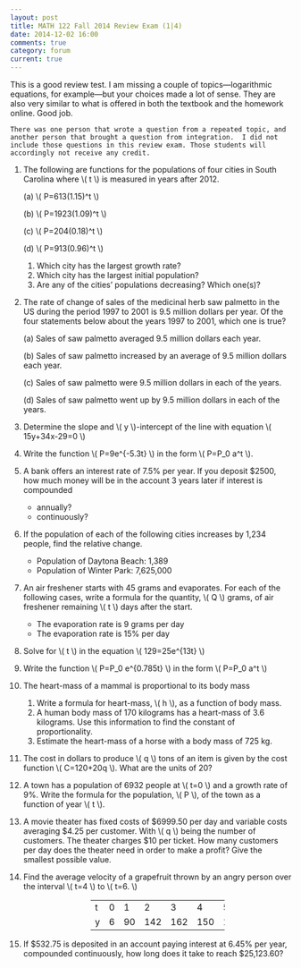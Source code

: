 ```yaml
---
layout: post
title: MATH 122 Fall 2014 Review Exam (1|4)
date: 2014-12-02 16:00
comments: true
category: forum
current: true
---
```


<div class="well">
	This is a good review test.  I am missing a couple of topics—logarithmic equations, for example—but your choices made a lot of sense.  They are also very similar to what is offered in both the textbook and the homework online.  Good job. <br />


	There was one person that wrote a question from a repeated topic, and another person that brought a question from integration.  I did not include those questions in this review exam. Those students will accordingly not receive any credit.
</div>

1. The following are functions for the populations of four cities in South Carolina where <span>\\( t \\)</span> is measured in years after 2012.

	(a) <span>\\( P=613(1.15)^t \\)</span>

	(b) <span>\\( P=1923(1.09)^t \\)</span>

	(c) <span>\\( P=204(0.18)^t \\)</span>

	(d) <span>\\( P=913(0.96)^t \\)</span>

	1. Which city has the largest growth rate?
	2. Which city has the largest initial population?
	3. Are any of the cities’ populations decreasing? Which one(s)?

2. The rate of change of sales of the medicinal herb saw palmetto in the US during the period 1997 to 2001 is 9.5 million dollars per year.  Of the four statements below about the years 1997 to 2001, which one is true?

	(a) Sales of saw palmetto averaged 9.5 million dollars each year.

	(b) Sales of saw palmetto increased by an average of 9.5 million dollars each year.

	(c) Sales of saw palmetto were 9.5 million dollars in each of the years.

	(d) Sales of saw palmetto went up by 9.5 million dollars in each of the years.

3. Determine the slope and <span>\\( y \\)</span>-intercept of the line with equation <span>\\( 15y+34x-29=0 \\)</span>
4. Write the function <span>\\( P=9e^{-5.3t} \\)</span> in the form <span>\\( P=P_0 a^t \\)</span>. 
5. A bank offers an interest rate of 7.5% per year. If you deposit $2500, how much money will be in the account 3 years later if interest is compounded
   
	* annually?
	* continuously?

6. If the population of each of the following cities increases by 1,234 people, find the relative change.
 
	* Population of Daytona Beach: 1,389
	* Population of Winter Park: 7,625,000

7. An air freshener starts with 45 grams and evaporates. For each of the following cases, write a formula for the quantity, <span>\\( Q \\)</span> grams, of air freshener remaining <span>\\( t \\)</span> days after the start.

	* The evaporation rate is 9 grams per day
	* The evaporation rate is 15% per day

8. Solve for <span>\\( t \\)</span> in the equation <span>\\( 129=25e^{13t} \\)</span>
9. Write the function <span>\\( P=P_0 e^{0.785t} \\)</span> in the form <span>\\( P=P_0 a^t \\)</span>
10. The heart-mass of a mammal is proportional to its body mass

	1. Write a formula for heart-mass, <span>\\( h \\)</span>, as a function of body mass.
	2. A human body mass of 170 kilograms has a heart-mass of 3.6 kilograms.  Use this information to find the constant of proportionality.
	3. Estimate the heart-mass of a horse with a body mass of 725 kg. 

11. The cost in dollars to produce <span>\\( q \\)</span> tons of an item is given by the cost function <span>\\( C=120+20q \\)</span>. What are the units of 20?
12. A town has a population of 6932 people at <span>\\( t=0 \\)</span> and a growth rate of 9%. Write the formula for the population, <span>\\( P \\)</span>, of the town as a function of year <span>\\( t \\)<span>.
13. A movie theater has fixed costs of $6999.50 per day and variable costs averaging $4.25 per customer. With <span>\\( q \\)</span> being the number of customers. The theater charges $10 per ticket.
How many customers per day does the theater need in order to make a profit? Give the smallest possible value.
14. Find the average velocity of a grapefruit thrown by an angry person over the interval <span>\\( t=4 \\)</span> to <span>\\( t=6. \\)</span>

	<div style="text-align:center;">
		<table class="table table-bordered" style="width:50%; margin-left:auto; margin-right:auto;">
			<tr>
				<td> t</td><td>	0</td><td>	1</td><td>2</td><td>3</td><td>4</td><td>5</td><td>6</td>
			</tr>
			<tr>
				<td>y</td><td>6</td><td>90</td><td>142</td><td>162</td><td>150</td><td>106</td><td>30</td>
			</tr>
		</table>
	</div>

15. If $532.75 is deposited in an account paying interest at 6.45% per year, compounded continuously, how long does it take to reach $25,123.60?



